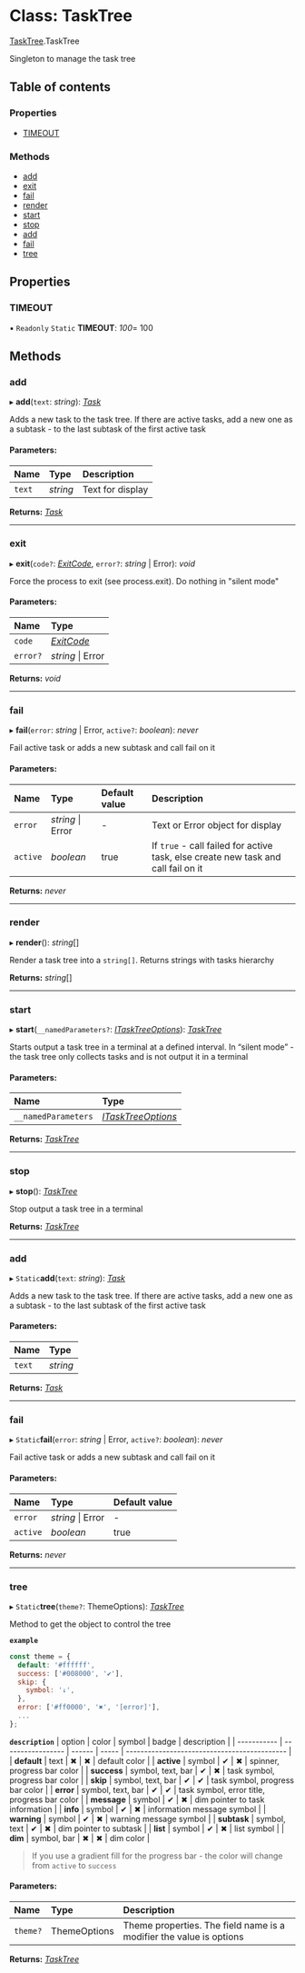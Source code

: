 # Class: TaskTree

[TaskTree](../modules/tasktree.md).TaskTree

Singleton to manage the task tree

## Table of contents

### Properties

- [TIMEOUT](tasktree.tasktree-1.md#timeout)

### Methods

- [add](tasktree.tasktree-1.md#add)
- [exit](tasktree.tasktree-1.md#exit)
- [fail](tasktree.tasktree-1.md#fail)
- [render](tasktree.tasktree-1.md#render)
- [start](tasktree.tasktree-1.md#start)
- [stop](tasktree.tasktree-1.md#stop)
- [add](tasktree.tasktree-1.md#add)
- [fail](tasktree.tasktree-1.md#fail)
- [tree](tasktree.tasktree-1.md#tree)

## Properties

### TIMEOUT

▪ `Readonly` `Static` **TIMEOUT**: *100*= 100

## Methods

### add

▸ **add**(`text`: *string*): [*Task*](task.task-1.md)

Adds a new task to the task tree. If there are active tasks, add a new one as a subtask - to the last subtask of the first active task

#### Parameters:

Name | Type | Description |
:------ | :------ | :------ |
`text` | *string* | Text for display    |

**Returns:** [*Task*](task.task-1.md)

___

### exit

▸ **exit**(`code?`: [*ExitCode*](../enums/tasktree.exitcode.md), `error?`: *string* \| Error): *void*

Force the process to exit (see process.exit). Do nothing in "silent mode"

#### Parameters:

Name | Type |
:------ | :------ |
`code` | [*ExitCode*](../enums/tasktree.exitcode.md) |
`error?` | *string* \| Error |

**Returns:** *void*

___

### fail

▸ **fail**(`error`: *string* \| Error, `active?`: *boolean*): *never*

Fail active task or adds a new subtask and call fail on it

#### Parameters:

Name | Type | Default value | Description |
:------ | :------ | :------ | :------ |
`error` | *string* \| Error | - | Text or Error object for display   |
`active` | *boolean* | true | If `true` - call failed for active task, else create new task and call fail on it    |

**Returns:** *never*

___

### render

▸ **render**(): *string*[]

Render a task tree into a `string[]`. Returns strings with tasks hierarchy

**Returns:** *string*[]

___

### start

▸ **start**(`__namedParameters?`: [*ITaskTreeOptions*](../interfaces/tasktree.itasktreeoptions.md)): [*TaskTree*](tasktree.tasktree-1.md)

Starts output a task tree in a terminal at a defined interval. In “silent mode” - the task tree only collects tasks and is not output it in a terminal

#### Parameters:

Name | Type |
:------ | :------ |
`__namedParameters` | [*ITaskTreeOptions*](../interfaces/tasktree.itasktreeoptions.md) |

**Returns:** [*TaskTree*](tasktree.tasktree-1.md)

___

### stop

▸ **stop**(): [*TaskTree*](tasktree.tasktree-1.md)

Stop output a task tree in a terminal

**Returns:** [*TaskTree*](tasktree.tasktree-1.md)

___

### add

▸ `Static`**add**(`text`: *string*): [*Task*](task.task-1.md)

Adds a new task to the task tree. If there are active tasks, add a new one as a subtask - to the last subtask of the first active task

#### Parameters:

Name | Type |
:------ | :------ |
`text` | *string* |

**Returns:** [*Task*](task.task-1.md)

___

### fail

▸ `Static`**fail**(`error`: *string* \| Error, `active?`: *boolean*): *never*

Fail active task or adds a new subtask and call fail on it

#### Parameters:

Name | Type | Default value |
:------ | :------ | :------ |
`error` | *string* \| Error | - |
`active` | *boolean* | true |

**Returns:** *never*

___

### tree

▸ `Static`**tree**(`theme?`: ThemeOptions): [*TaskTree*](tasktree.tasktree-1.md)

Method to get the object to control the tree

**`example`** 
```javascript
const theme = {
  default: '#ffffff',
  success: ['#008000', '✔'],
  skip: {
    symbol: '↓',
  },
  error: ['#ff0000', '✖', '[error]'],
  ...
};
```

**`description`** 
| option      | color             | symbol | badge | description                                  |
| ----------- | ----------------- | ------ | ----- | -------------------------------------------- |
| **default** | text              | ✖      | ✖     | default color                                |
| **active**  | symbol            | ✔      | ✖     | spinner, progress bar color                  |
| **success** | symbol, text, bar | ✔      | ✖     | task symbol, progress bar color              |
| **skip**    | symbol, text, bar | ✔      | ✔     | task symbol, progress bar color              |
| **error**   | symbol, text, bar | ✔      | ✔     | task symbol, error title, progress bar color |
| **message** | symbol            | ✔      | ✖     | dim pointer to task information              |
| **info**    | symbol            | ✔      | ✖     | information message symbol                   |
| **warning** | symbol            | ✔      | ✖     | warning message symbol                       |
| **subtask** | symbol, text      | ✔      | ✖     | dim pointer to subtask                       |
| **list**    | symbol            | ✔      | ✖     | list symbol                                  |
| **dim**     | symbol, bar       | ✖      | ✖     | dim color                                    |

> If you use a gradient fill for the progress bar - the color will change from `active` to `success`

#### Parameters:

Name | Type | Description |
:------ | :------ | :------ |
`theme?` | ThemeOptions | Theme properties. The field name is a modifier the value is options   |

**Returns:** [*TaskTree*](tasktree.tasktree-1.md)
